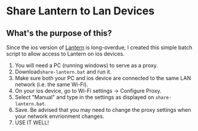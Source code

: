 # Share Lantern to Lan Devices

## What's the purpose of this?

Since the ios version of [Lantern](https://github.com/getlantern/lantern) is long-overdue, I created this simple batch script to allow access to Lantern on ios devices.

1. You will need a PC (running windows) to serve as a proxy.
2. Download`share-lantern.bat` and run it.
3. Make sure both your PC and ios device are connected to the same LAN network (i.e. the same Wi-Fi).
4. On your ios device, go to Wi-Fi settings -> Configure Proxy.
5. Select "Manual" and type in the settings as displayed on `share-lantern.bat`.
6. Save. Be advised that you may need to change the proxy settings when your network envrionment changes. 
7. USE IT WELL!

